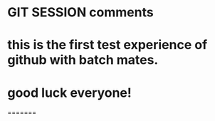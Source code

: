 # GIT SESSION comments
# this is the first test experience of github with batch mates.
# good luck everyone!
=======

